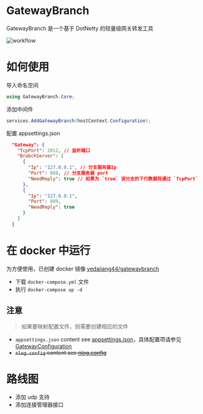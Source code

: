 # GatewayBranch

GatewayBranch 是一个基于 DotNetty 的轻量级网关转发工具

![workflow](./imgs/workflow.png)

# 如何使用

导入命名空间

```c#
using GatewayBranch.Core;
```

添加中间件

```c#
services.AddGatewayBranch(hostContext.Configuration);
```

配置 appsettings.json

```json
  "Gateway": {
    "TcpPort": 2012, // 监听端口
    "BrabchServer": [
      {
        "Ip": "127.0.0.1", // 分支服务器Ip
        "Port": 808, // 分支服务器 port
        "NeedReply": true // 如果为 `true` 该分支的下行数据将通过 `TcpPort` 下发至终端,否则将过滤掉
      },
      {
        "Ip": "127.0.0.1",
        "Port": 809,
        "NeedReply": true
      }
    ]
  }
```

# 在 docker 中运行

为方便使用，已创建 docker 镜像 [yedajiang44/gatewaybranch](https://hub.docker.com/r/yedajiang44/gatewaybranch)

- 下载 `docker-compose.yml` 文件
- 执行 `docker-compose up -d`

## 注意

> 如果要映射配置文件，则需要创建相应的文件

- `appsettings.json` content see [appsettings.json](./src/GatewayBranch.Application/appsettings.json)，具体配置项请参见[GatewayConfiguration](./src/GatewayBranch.Core/Server/GatewayConfiguration.cs)
- ~~`nlog.config` content see [nlog.config](./src/GatewayBranch.Application/nlog.config)~~

# 路线图

- 添加 udp 支持
- 添加连接管理器接口
